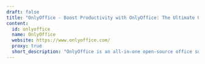 ```yaml
---
draft: false
title: "OnlyOffice - Boost Productivity with OnlyOffice: The Ultimate Open-Source Office Suite"
content:
  id: onlyoffice
  name: OnlyOffice
  website: https://www.onlyoffice.com/
  proxy: true
  short_description: "OnlyOffice is an all-in-one open-source office suite offering advanced tools for document management, collaboration, and productivity."
---
```

